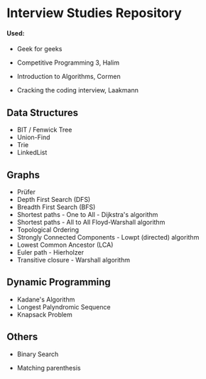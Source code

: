 # Interview Studies Repository

#### Used:

- Geek for geeks

- Competitive Programming 3, Halim

- Introduction to Algorithms, Cormen

- Cracking the coding interview, Laakmann

## Data Structures

- BIT / Fenwick Tree
- Union-Find
- Trie
- LinkedList

## Graphs

- Prüfer
- Depth First Search (DFS)
- Breadth First Search (BFS)
- Shortest paths - One to All - Dijkstra's algorithm 
- Shortest paths - All to All Floyd-Warshall algorithm
- Topological Ordering
- Strongly Connected Components - Lowpt (directed) algorithm
- Lowest Common Ancestor (LCA)
- Euler path - Hierholzer
- Transitive closure - Warshall algorithm

## Dynamic Programming
- Kadane's Algorithm
- Longest Palyndromic Sequence
- Knapsack Problem

## Others
- Binary Search

- Matching parenthesis

